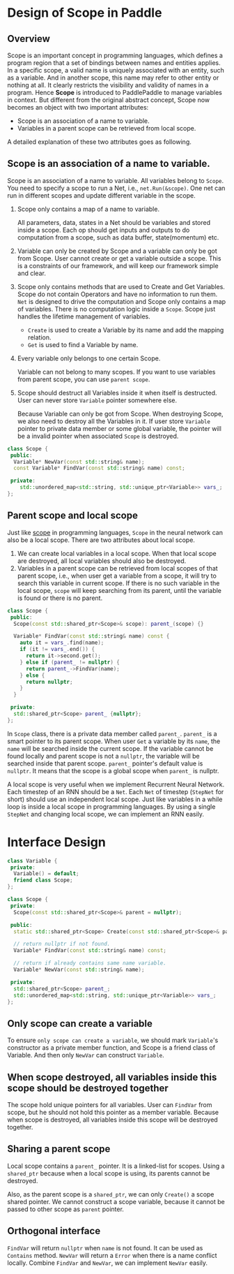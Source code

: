 # Design of Scope in Paddle

## Overview

Scope is an important concept in programming languages, which defines a program region that a set of bindings between names and entities applies. In a specific scope, a valid name is uniquely associated with an entity, such as a variable. And in another scope, this name may refer to other entity or nothing at all. It clearly restricts the visibility and validity of names in a program. Hence **Scope** is introduced to PaddlePaddle to manage variables in context. But different from the original abstract concept, Scope now becomes an object with two important attributes:

- Scope is an association of a name to variable.
- Variables in a parent scope can be retrieved from local scope.

A detailed explanation of these two attributes goes as following.


## Scope is an association of a name to variable.

Scope is an association of a name to variable. All variables belong to `Scope`. You need to specify a scope to run a Net, i.e., `net.Run(&scope)`. One net can run in different scopes and update different variable in the scope.


1. Scope only contains a map of a name to variable.

   All parameters, data, states in a Net should be variables and stored inside a scope. Each op should get inputs and outputs to do computation from a scope, such as data buffer, state(momentum) etc.

1. Variable can only be created by Scope and a variable can only be got from Scope. User cannot create or get a variable outside a scope. This is a constraints of our framework, and will keep our framework simple and clear.

1. Scope only contains methods that are used to Create and Get Variables. Scope do not contain Operators and have no information to run them.
    `Net` is designed to drive the computation and Scope only contains a map of variables. There is no computation logic inside a `Scope`. Scope just handles the lifetime management of variables.
    - `Create` is used to create a Variable by its name and add the mapping relation.
    - `Get` is used to find a Variable by name.

1. Every variable only belongs to one certain Scope.

   Variable can not belong to many scopes. If you want to use variables from parent scope, you can use `parent scope`.

1. Scope should destruct all Variables inside it when itself is destructed. User can never store `Variable` pointer somewhere else. 

   Because Variable can only be got from Scope. When destroying Scope, we also need to destroy all the Variables in it. If user store `Variable` pointer to private data member or some global variable, the pointer will be a invalid pointer when associated `Scope` is destroyed.

```cpp
class Scope {
 public:
  Variable* NewVar(const std::string& name);
  const Variable* FindVar(const std::string& name) const;

 private:
    std::unordered_map<std::string, std::unique_ptr<Variable>> vars_;
};
```


## Parent scope and local scope

Just like [scope](https://en.wikipedia.org/wiki/Scope_(computer_science)) in programming languages, `Scope` in the neural network can also be a local scope. There are two attributes about local scope.

1.  We can create local variables in a local scope. When that local scope are destroyed, all local variables should also be destroyed.
2.  Variables in a parent scope can be retrieved from local scopes of that parent scope, i.e., when user get a variable from a scope, it will try to search this variable in current scope. If there is no such variable in the local scope, `scope` will keep searching from its parent, until the variable is found or there is no parent.

```cpp
class Scope {
 public:
  Scope(const std::shared_ptr<Scope>& scope): parent_(scope) {}

  Variable* FindVar(const std::string& name) const {
    auto it = vars_.find(name);
    if (it != vars_.end()) {
      return it->second.get();
    } else if (parent_ != nullptr) {
      return parent_->FindVar(name);
    } else {
      return nullptr;
    }
  }

 private:
  std::shared_ptr<Scope> parent_ {nullptr};
};
```

In `Scope` class, there is a private data member called `parent_`. `parent_` is a smart pointer to its parent scope. When user `Get` a variable by its `name`, the `name` will be searched inside the current scope. If the variable cannot be found locally and parent scope is not a `nullptr`, the variable will be searched inside that parent scope. `parent_` pointer's default value is `nullptr`. It means that the scope is a global scope when `parent_` is nullptr.

A local scope is very useful when we implement Recurrent Neural Network. Each timestep of an RNN should be a `Net`. Each `Net` of timestep (`StepNet` for short) should use an independent local scope. Just like variables in a while loop is inside a local scope in programming languages. By using a single `StepNet` and changing local scope, we can implement an RNN easily.

# Interface Design

```cpp
class Variable {
 private:
  Variable() = default;
  friend class Scope;
};

class Scope {
 private:
  Scope(const std::shared_ptr<Scope>& parent = nullptr);

 public:
  static std::shared_ptr<Scope> Create(const std::shared_ptr<Scope>& parent = nullptr);

  // return nullptr if not found.
  Variable* FindVar(const std::string& name) const;

  // return if already contains same name variable.
  Variable* NewVar(const std::string& name);

 private:
  std::shared_ptr<Scope> parent_;
  std::unordered_map<std::string, std::unique_ptr<Variable>> vars_;
};
```
## Only scope can create a variable

To ensure `only scope can create a variable`, we should mark `Variable`'s constructor as a private member function, and Scope is a friend class of Variable. And then only `NewVar` can construct `Variable`.

## When scope destroyed, all variables inside this scope should be destroyed together

The scope hold unique pointers for all variables. User can `FindVar` from scope, but he should not hold this pointer as a member variable. Because when scope is destroyed, all variables inside this scope will be destroyed together.

## Sharing a parent scope

Local scope contains a `parent_` pointer. It is a linked-list for scopes. Using a `shared_ptr` because when a local scope is using, its parents cannot be destroyed.

Also, as the parent scope is a `shared_ptr`, we can only `Create()` a scope shared pointer. We cannot construct a scope variable, because it cannot be passed to other scope as `parent` pointer.

## Orthogonal interface

`FindVar` will return `nullptr` when `name` is not found. It can be used as `Contains` method. `NewVar` will return a `Error` when there is a name conflict locally. Combine `FindVar` and `NewVar`, we can implement `NewVar` easily.
